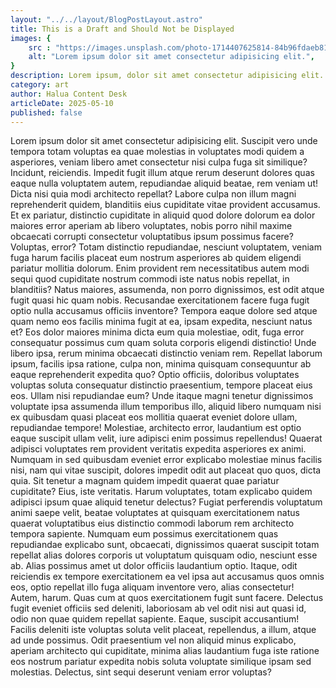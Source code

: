 ```yaml
---
layout: "../../layout/BlogPostLayout.astro"
title: This is a Draft and Should Not be Displayed
images: {
    src : "https://images.unsplash.com/photo-1714407625814-84b96fdaeb81?q=80&w=2071&auto=format&fit=crop&ixlib=rb-4.0.3&ixid=M3wxMjA3fDB8MHxwaG90by1wYWdlfHx8fGVufDB8fHx8fA%3D%3D",
    alt: "Lorem ipsum dolor sit amet consectetur adipisicing elit.",
}
description: Lorem ipsum, dolor sit amet consectetur adipisicing elit. Doloribus vero, sunt et amet sint, sequi odio corrupti nemo, fugiat id temporibus ea minima ex natus. Blanditiis est veritatis corrupti aperiam nobis fuga ex omnis recusandae consequuntur deserunt. A distinctio quisquam molestiae voluptates. Quod illum a exercitationem assumenda! Nostrum culpa quaerat amet, doloremque eaque corrupti officiis sequi quam fugiat ullam voluptate voluptatem sint exercitationem accusantium delectus et vel asperiores sit similique. Dolores perferendis nostrum fuga? Quia adipisci laborum culpa vitae veritatis saepe accusantium obcaecati dolores? Saepe necessitatibus sed eos consectetur. Expedita id, commodi blanditiis molestiae atque nam quia ea quibusdam voluptatem ullam laudantium quae dolorum molestias nostrum! Facere similique maiores 
category: art
author: Halua Content Desk
articleDate: 2025-05-10
published: false
---
```



Lorem ipsum dolor sit amet consectetur adipisicing elit. Suscipit vero unde tempora totam voluptas ea quae molestias in voluptates modi quidem a asperiores, veniam libero amet consectetur nisi culpa fuga sit similique? Incidunt, reiciendis. Impedit fugit illum atque rerum deserunt dolores quas eaque nulla voluptatem autem, repudiandae aliquid beatae, rem veniam ut! Dicta nisi quia modi architecto repellat? Labore culpa non illum magni reprehenderit quidem, blanditiis eius cupiditate vitae provident accusamus. Et ex pariatur, distinctio cupiditate in aliquid quod dolore dolorum ea dolor maiores error aperiam ab libero voluptates, nobis porro nihil maxime obcaecati corrupti consectetur voluptatibus ipsum possimus facere? Voluptas, error? Totam distinctio repudiandae, nesciunt voluptatem, veniam fuga harum facilis placeat eum nostrum asperiores ab quidem eligendi pariatur mollitia dolorum. Enim provident rem necessitatibus autem modi sequi quod cupiditate nostrum commodi iste natus nobis repellat, in blanditiis? Natus maiores, assumenda, non porro dignissimos, est odit atque fugit quasi hic quam nobis. Recusandae exercitationem facere fuga fugit optio nulla accusamus officiis inventore? Tempora eaque dolore sed atque quam nemo eos facilis minima fugit at ea, ipsam expedita, nesciunt natus et? Eos dolor maiores minima dicta eum quia molestiae, odit, fuga error consequatur possimus cum quam soluta corporis eligendi distinctio! Unde libero ipsa, rerum minima obcaecati distinctio veniam rem. Repellat laborum ipsum, facilis ipsa ratione, culpa non, minima quisquam consequuntur ab eaque reprehenderit expedita quo? Optio officiis, doloribus voluptates voluptas soluta consequatur distinctio praesentium, tempore placeat eius eos. Ullam nisi repudiandae eum? Unde itaque magni tenetur dignissimos voluptate ipsa assumenda illum temporibus illo, aliquid libero numquam nisi ex quibusdam quasi placeat eos mollitia quaerat eveniet dolore ullam, repudiandae tempore! Molestiae, architecto error, laudantium est optio eaque suscipit ullam velit, iure adipisci enim possimus repellendus! Quaerat adipisci voluptates rem provident veritatis expedita asperiores ex animi. Numquam in sed quibusdam eveniet error explicabo molestiae minus facilis nisi, nam qui vitae suscipit, dolores impedit odit aut placeat quo quos, dicta quia. Sit tenetur a magnam quidem impedit quaerat quae pariatur cupiditate? Eius, iste veritatis. Harum voluptates, totam explicabo quidem adipisci ipsum quae aliquid tenetur delectus? Fugiat perferendis voluptatum animi saepe velit, beatae voluptates at quisquam exercitationem natus quaerat voluptatibus eius distinctio commodi laborum rem architecto tempora sapiente. Numquam eum possimus exercitationem quas repudiandae explicabo sunt, obcaecati, dignissimos quaerat suscipit totam repellat alias dolores corporis ut voluptatum quisquam odio, nesciunt esse ab. Alias possimus amet ut dolor officiis laudantium optio. Itaque, odit reiciendis ex tempore exercitationem ea vel ipsa aut accusamus quos omnis eos, optio repellat illo fuga aliquam inventore vero, alias consectetur! Autem, harum. Quas cum at quos exercitationem fugit sunt facere. Delectus fugit eveniet officiis sed deleniti, laboriosam ab vel odit nisi aut quasi id, odio non quae quidem repellat sapiente. Eaque, suscipit accusantium! Facilis deleniti iste voluptas soluta velit placeat, repellendus, a illum, atque ad unde possimus. Odit praesentium vel non aliquid minus explicabo, aperiam architecto qui cupiditate, minima alias laudantium fuga iste ratione eos nostrum pariatur expedita nobis soluta voluptate similique ipsam sed molestias. Delectus, sint sequi deserunt veniam error voluptas?
